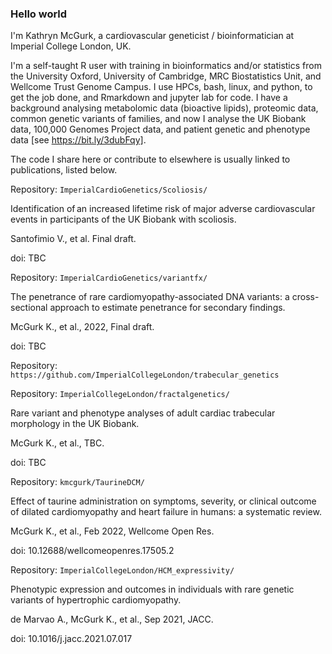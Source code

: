 ### Hello world

I'm Kathryn McGurk, a cardiovascular geneticist / bioinformatician at Imperial College London, UK. 

I'm a self-taught R user with training in bioinformatics and/or statistics from the University Oxford, University of Cambridge, MRC Biostatistics Unit, and Wellcome Trust Genome Campus. I use HPCs, bash, linux, and python, to get the job done, and Rmarkdown and jupyter lab for code. I have a background analysing metabolomic data (bioactive lipids), proteomic data, common genetic variants of families, and now I analyse the UK Biobank data, 100,000 Genomes Project data, and patient genetic and phenotype data [see https://bit.ly/3dubFqy]. 

The code I share here or contribute to elsewhere is usually linked to publications, listed below.

Repository: `ImperialCardioGenetics/Scoliosis/`

Identification of an increased lifetime risk of major adverse cardiovascular events in participants of the UK Biobank with scoliosis.

Santofimio V., et al. Final draft.

doi: TBC

Repository: `ImperialCardioGenetics/variantfx/`

The penetrance of rare cardiomyopathy-associated DNA variants: a cross-sectional approach to estimate penetrance for secondary findings.

McGurk K., et al., 2022, Final draft.

doi: TBC

Repository: `https://github.com/ImperialCollegeLondon/trabecular_genetics`

Repository: `ImperialCollegeLondon/fractalgenetics/`

Rare variant and phenotype analyses of adult cardiac trabecular morphology in the UK Biobank.

McGurk K., et al., TBC.

doi: TBC

Repository: `kmcgurk/TaurineDCM/`

Effect of taurine administration on symptoms, severity, or clinical outcome of dilated cardiomyopathy and heart failure in humans: a systematic review.

McGurk K., et al., Feb 2022, Wellcome Open Res.

doi: 10.12688/wellcomeopenres.17505.2

Repository: `ImperialCollegeLondon/HCM_expressivity/`

Phenotypic expression and outcomes in individuals with rare genetic variants of hypertrophic cardiomyopathy.

de Marvao A., McGurk K., et al., Sep 2021, JACC.

doi: 10.1016/j.jacc.2021.07.017
